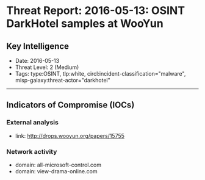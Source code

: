 # Threat Report: 2016-05-13: OSINT DarkHotel samples at WooYun


## Key Intelligence
* Date: 2016-05-13
* Threat Level: 2 (Medium)
* Tags: type:OSINT, tlp:white, circl:incident-classification="malware", misp-galaxy:threat-actor="darkhotel"

---

## Indicators of Compromise (IOCs)
### External analysis
* link: http://drops.wooyun.org/papers/15755

### Network activity
* domain: all-microsoft-control.com
* domain: view-drama-online.com
